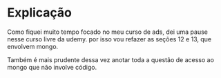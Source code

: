 # Explicação

Como fiquei muito tempo focado no meu curso de ads, dei uma pause nesse curso livre da udemy. por isso vou refazer as seções
12 e 13, que envolvem mongo.

Também é mais prudente dessa vez anotar toda a questão de acesso ao mongo que não involve código.
